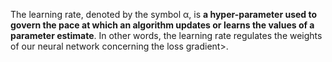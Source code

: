The learning rate, denoted by the symbol α, is **a hyper-parameter used to govern the pace at which an algorithm updates or learns the values of a parameter estimate**. In other words, the learning rate regulates the weights of our neural network concerning the loss gradient>.

